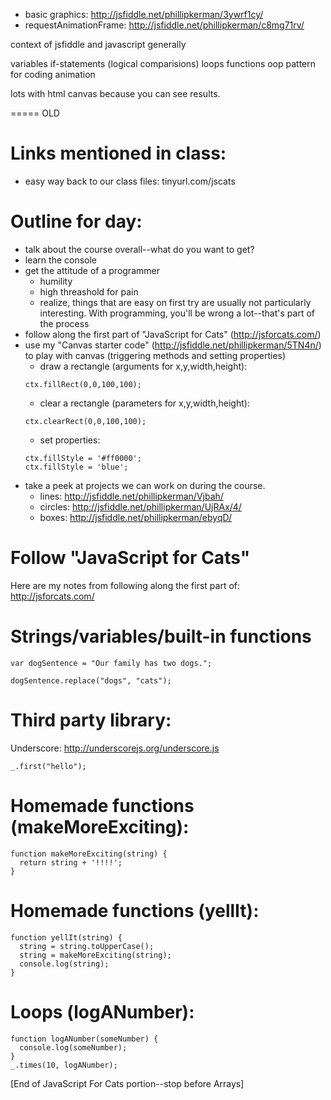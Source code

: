 * basic graphics: http://jsfiddle.net/phillipkerman/3ywrf1cy/
* requestAnimationFrame: http://jsfiddle.net/phillipkerman/c8mg71rv/

context of jsfiddle and javascript generally

variables
if-statements (logical comparisions)
loops
functions
oop
pattern for coding animation

lots with html canvas because you can see results.





=====
OLD


Links mentioned in class:
======
* easy way back to our class files: tinyurl.com/jscats


Outline for day:
=======
* talk about the course overall--what do you want to get?
* learn the console
* get the attitude of a programmer
	* humility
	* high threashold for pain
	* realize, things that are easy on first try are usually not particularly interesting. With programming, you'll be wrong a lot--that's part of the process
* follow along the first part of "JavaScript for Cats" (http://jsforcats.com/)
* use my "Canvas starter code" (http://jsfiddle.net/phillipkerman/5TN4n/) to play with canvas (triggering methods and setting properties)
	* draw a rectangle (arguments for x,y,width,height):
	```
	ctx.fillRect(0,0,100,100);
	```
	* clear a rectangle (parameters for x,y,width,height):
	```
	ctx.clearRect(0,0,100,100);
	```
	* set properties:
	```
	ctx.fillStyle = '#ff0000';
	ctx.fillStyle = 'blue';
	```
* take a peek at projects we can work on during the course.
	* lines: http://jsfiddle.net/phillipkerman/Vjbah/
	* circles: http://jsfiddle.net/phillipkerman/UjRAx/4/
	* boxes: http://jsfiddle.net/phillipkerman/ebyqD/

Follow "JavaScript for Cats"
=======
Here are my notes from following along the first part of: http://jsforcats.com/


Strings/variables/built-in functions
=======
```javascript:
var dogSentence = "Our family has two dogs.";
```

```javascript:
dogSentence.replace("dogs", "cats");
```

Third party library:
=======
Underscore: http://underscorejs.org/underscore.js

```javascript:
_.first("hello");
```

Homemade functions (makeMoreExciting):
=======
```javascript:
function makeMoreExciting(string) {
  return string + '!!!!';
}
```

Homemade functions (yellIt):
=======
```javascript:
function yellIt(string) {
  string = string.toUpperCase();
  string = makeMoreExciting(string);
  console.log(string);
}
```


Loops (logANumber):
=======
```javascript:
function logANumber(someNumber) {
  console.log(someNumber);
}
_.times(10, logANumber);
```

[End of JavaScript For Cats portion--stop before Arrays]



